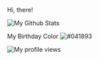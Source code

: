 Hi, there!

![My Github Stats](https://github-readme-stats.vercel.app/api?username=akshaygpt&show_icons=true&theme=material)

My Birthday Color ![#041893](https://via.placeholder.com/10/041893/000000?text=+)

![My profile views](https://komarev.com/ghpvc/?username=akshaygpt&color=blue&style=flat)

